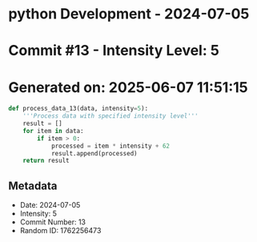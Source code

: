﻿# python Development - 2024-07-05
# Commit #13 - Intensity Level: 5
# Generated on: 2025-06-07 11:51:15
```python
def process_data_13(data, intensity=5):
    '''Process data with specified intensity level'''
    result = []
    for item in data:
        if item > 0:
            processed = item * intensity + 62
            result.append(processed)
    return result
```
## Metadata
- Date: 2024-07-05
- Intensity: 5
- Commit Number: 13
- Random ID: 1762256473
